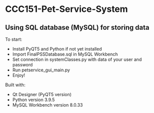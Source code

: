 # CCC151-Pet-Service-System

## Using SQL database (MySQL) for storing data
To start:
- Install PyQT5 and Python if not yet installed
- Import FinalPSSDatabase.sql in MySQL Workbench
- Set connection in systemClasses.py with data of your user and password
- Run petservice_gui_main.py
- Enjoy!

Built with:

- Qt Designer (PyQT5 version)
- Python version 3.9.5
- MySQL Workbench version 8.0.33
